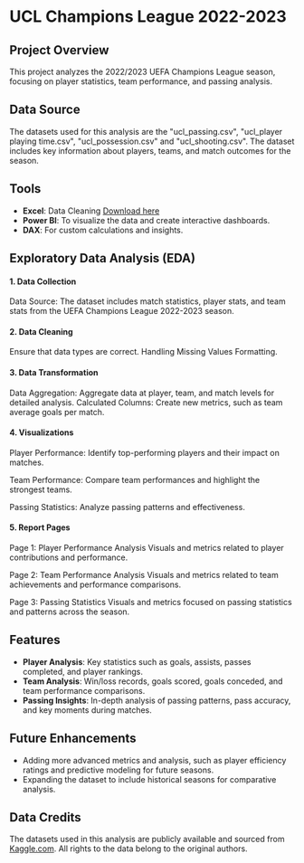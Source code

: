 # UCL Champions League 2022-2023

## Project Overview
This project analyzes the 2022/2023 UEFA Champions League season, focusing on player statistics, team performance, and passing analysis.

## Data Source
The datasets used for this analysis are the "ucl_passing.csv", "ucl_player playing time.csv", "ucl_possession.csv" and "ucl_shooting.csv". The dataset includes key information about players, teams, and match outcomes for the season.


## Tools
- **Excel**: Data Cleaning [Download here](https://www.kaggle.com/datasets/hammadjavaid/ucl-matches-and-players-data-20222023?select=ucl+passing.csv)
- **Power BI**: To visualize the data and create interactive dashboards.
- **DAX**: For custom calculations and insights.

## Exploratory Data Analysis (EDA)

#### 1. **Data Collection**
Data Source: The dataset includes match statistics, player stats, and team stats from the UEFA Champions League 2022-2023 season.

#### 2. **Data Cleaning**
Ensure that data types are correct.
Handling Missing Values
Formatting.

#### 3. **Data Transformation**
Data Aggregation: Aggregate data at player, team, and match levels for detailed analysis.
Calculated Columns: Create new metrics, such as team average goals per match.

#### 4. **Visualizations**
Player Performance:
Identify top-performing players and their impact on matches.

Team Performance:
Compare team performances and highlight the strongest teams.

Passing Statistics:
Analyze passing patterns and effectiveness.

#### 5. Report Pages

Page 1: Player Performance Analysis
Visuals and metrics related to player contributions and performance.

Page 2: Team Performance Analysis
Visuals and metrics related to team achievements and performance comparisons.

Page 3: Passing Statistics
Visuals and metrics focused on passing statistics and patterns across the season.

## Features
- **Player Analysis**: Key statistics such as goals, assists, passes completed, and player rankings.
- **Team Analysis**: Win/loss records, goals scored, goals conceded, and team performance comparisons.
- **Passing Insights**: In-depth analysis of passing patterns, pass accuracy, and key moments during matches.

## Future Enhancements
- Adding more advanced metrics and analysis, such as player efficiency ratings and predictive modeling for future seasons.
- Expanding the dataset to include historical seasons for comparative analysis.

## Data Credits
The datasets used in this analysis are publicly available and sourced from [Kaggle.com](https://www.kaggle.com/). All rights to the data belong to the original authors.

